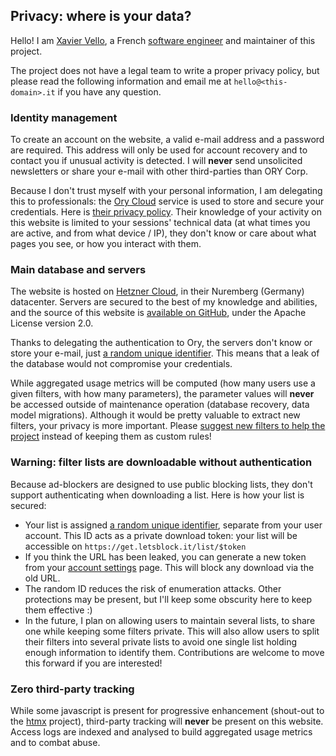 ## Privacy: where is your data?

Hello! I am [Xavier Vello](https://github.com/xvello), a French
[software engineer](https://linkedin.com/in/xaviervello) and maintainer of this project.

The project does not have a legal team to write a proper privacy policy, but please read the following
information and email me at `hello@<this-domain>.it` if you have any question.

### Identity management

To create an account on the website, a valid e-mail address and a password are required.
This address will only be used for account recovery and to contact you if unusual activity is detected.
I will **never** send unsolicited newsletters or share your e-mail with other third-parties than ORY Corp.

Because I don't trust myself with your personal information, I am delegating this to professionals: the
[Ory Cloud](https://ory.sh/docs) service is used to store and secure your credentials. Here is
[their privacy policy](https://www.ory.sh/privacy/). Their knowledge of your activity on this website
is limited to your sessions' technical data (at what times you are active, and from what device / IP),
they don't know or care about what pages you see, or how you interact with them.

### Main database and servers

The website is hosted on [Hetzner Cloud](https://www.hetzner.com/cloud), in their Nuremberg (Germany) datacenter.
Servers are secured to the best of my knowledge and abilities, and the source of this website is
[available on GitHub](https://github.com/xvello/letsblockit), under the Apache License version 2.0.

Thanks to delegating the authentication to Ory, the servers don't know or store your e-mail, just
[a random unique identifier](https://en.wikipedia.org/wiki/Universally_unique_identifier). This means that
a leak of the database would not compromise your credentials.

While aggregated usage metrics will be computed (how many users use a given filters, with how many parameters),
the parameter values will **never** be accessed outside of maintenance operation (database recovery, data model
migrations). Although it would be pretty valuable to extract new filters, your privacy is more important. Please
[suggest new filters to help the project](/help/contributing) instead of keeping them as custom rules!

### Warning: filter lists are downloadable without authentication

Because ad-blockers are designed to use public blocking lists, they don't support authenticating when downloading a
list. Here is how your list is secured:

- Your list is assigned [a random unique identifier](https://en.wikipedia.org/wiki/Universally_unique_identifier),
separate from your user account. This ID acts as a private download token: your list will be accessible on
`https://get.letsblock.it/list/$token`
- If you think the URL has been leaked, you can generate a new token from your [account settings](/user/account) page.
This will block any download via the old URL.
- The random ID reduces the risk of enumeration attacks. Other protections may be present, but I'll keep
some obscurity here to keep them effective :)
- In the future, I plan on allowing users to maintain several lists, to share one while keeping some filters private.
This will also allow users to split their filters into several private lists to avoid one single list holding enough
information to identify them. Contributions are welcome to move this forward if you are interested!

### Zero third-party tracking

While some javascript is present for progressive enhancement (shout-out to the [htmx](https://htmx.org/) project),
third-party tracking will **never** be present on this website. Access logs are indexed and analysed to build
aggregated usage metrics and to combat abuse.
